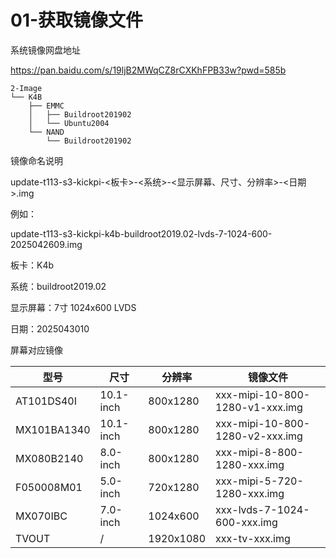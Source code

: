 # 01-获取镜像文件

系统镜像网盘地址

https://pan.baidu.com/s/19ljB2MWqCZ8rCXKhFPB33w?pwd=585b

``` 
2-Image
└── K4B
    ├── EMMC
    │   ├── Buildroot201902
    │   └── Ubuntu2004
    └── NAND
        └── Buildroot201902
```

镜像命名说明

update-t113-s3-kickpi-<板卡>-<系统>-<显示屏幕、尺寸、分辨率>-<日期>.img

例如：

update-t113-s3-kickpi-k4b-buildroot2019.02-lvds-7-1024-600-2025042609.img

板卡：K4b

系统：buildroot2019.02

显示屏幕：7寸 1024x600 LVDS

日期：2025043010



屏幕对应镜像

| **型号**    | **尺寸**  | **分辨率** | 镜像文件                        |
| ----------- | --------- | ---------- | ------------------------------- |
| AT101DS40I  | 10.1-inch | 800x1280   | xxx-mipi-10-800-1280-v1-xxx.img |
| MX101BA1340 | 10.1-inch | 800x1280   | xxx-mipi-10-800-1280-v2-xxx.img |
| MX080B2140  | 8.0-inch  | 800x1280   | xxx-mipi-8-800-1280-xxx.img     |
| F050008M01  | 5.0-inch  | 720x1280   | xxx-mipi-5-720-1280-xxx.img     |
| MX070IBC    | 7.0-inch         | 1024x600 | xxx-lvds-7-1024-600-xxx.img |
| TVOUT | / | 1920x1080 | xxx-tv-xxx.img |



